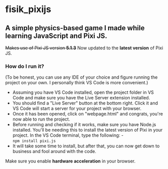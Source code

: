 # fisik_pixijs
## A simple physics-based game I made while learning JavaScript and Pixi JS.

~~Makes use of Pixi JS version <b>5.1.3</b>~~ Now updated to the <b>latest version</b> of Pixi JS.

### How do I run it?
(To be honest, you can use any IDE of your choice and figure running the project on your own. I personally think VS Code is more convenient.)
 - Assuming you have VS Code installed, open the project folder in VS Code and make sure you have the Live Server extension installed.
 - You should find a "Live Server" button at the bottom right. Click it and VS Code will start a server for your project with your browser.
 - Once it has been opened, click on "webpage.html" and congrats, you're now able to run the project.
 - Before running and checking if it works, make sure you have Node.js installed. You'll be needing this to install the latest version of Pixi in your project. In the VS Code terminal, type the following: -<br>
 ```npm install pixi.js```
 - It will take some time to install, but after that, you can now get down to business and fool around with the code.

Make sure you enable <b>hardware acceleration</b> in your browser.
